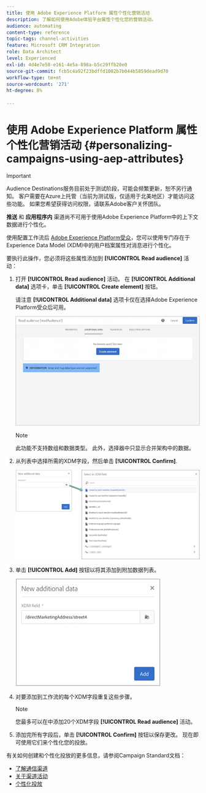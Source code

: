 ```yaml
---
title: 使用 Adobe Experience Platform 属性个性化营销活动
description: 了解如何使用Adobe体验平台属性个性化您的营销活动。
audience: automating
content-type: reference
topic-tags: channel-activities
feature: Microsoft CRM Integration
role: Data Architect
level: Experienced
exl-id: 4d4e7e58-e161-4e5a-898a-b5c29ffb20e0
source-git-commit: fcb5c4a92f23bdffd1082b7b044b5859dead9d70
workflow-type: tm+mt
source-wordcount: '271'
ht-degree: 8%

---
```


# 使用 Adobe Experience Platform 属性个性化营销活动 {#personalizing-campaigns-using-aep-attributes}

>[!IMPORTANT]
>
>Audience Destinations服务目前处于测试阶段，可能会频繁更新，恕不另行通知。 客户需要在Azure上托管（当前为测试版，仅适用于北美地区）才能访问这些功能。 如果您希望获得访问权限，请联系Adobe客户关怀团队。
>
>**推送** 和 **应用程序内** 渠道尚不可用于使用Adobe Experience Platform中的上下文数据进行个性化。

使用配置工作流后 [Adobe Experience Platform受众](../../integrating/using/aep-about-audience-destinations-service.md)，您可以使用专门存在于Experience Data Model (XDM)中的用户档案属性对消息进行个性化。

要执行此操作，您必须将这些属性添加到 **[!UICONTROL Read audience]** 活动：

1. 打开 **[!UICONTROL Read audience]** 活动。 在 **[!UICONTROL Additional data]** 选项卡，单击 **[!UICONTROL Create element]** 按钮。

   请注意 **[!UICONTROL Additional data]** 选项卡仅在选择Adobe Experience Platform受众后可用。

   ![](assets/aep_wkf_readaudience_attributes.png)

   >[!NOTE]
   >
   >此功能不支持数组和数据类型。 此外，选择器中只显示合并架构中的数据。

1. 从列表中选择所需的XDM字段，然后单击 **[!UICONTROL Confirm]**.

   ![](assets/aep_wkf_readaudience_perso1.png)

1. 单击 **[!UICONTROL Add]** 按钮以将其添加到附加数据列表。

   ![](assets/aep_wkf_readaudience_perso3.png)

1. 对要添加到工作流的每个XDM字段重复这些步骤。

   >[!NOTE]
   >
   >您最多可以在中添加20个XDM字段 **[!UICONTROL Read audience]** 活动。

1. 添加完所有字段后，单击 **[!UICONTROL Confirm]** 按钮以保存更改。 现在即可使用它们来个性化您的投放。

有关如何创建和个性化投放的更多信息，请参阅Campaign Standard文档：

* [了解通信渠道](../../channels/using/get-started-communication-channels.md)
* [关于渠道活动](../../automating/using/about-channel-activities.md)
* [个性化投放](../../designing/using/personalization.md)
